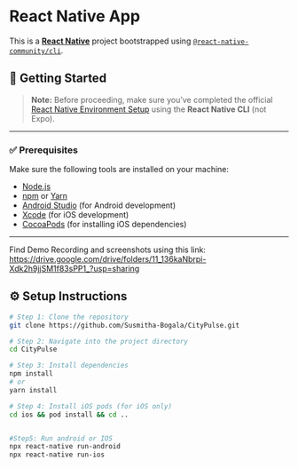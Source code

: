 # React Native App

This is a [**React Native**](https://reactnative.dev) project bootstrapped using [`@react-native-community/cli`](https://github.com/react-native-community/cli).

## 🚀 Getting Started

> **Note:** Before proceeding, make sure you’ve completed the official [React Native Environment Setup](https://reactnative.dev/docs/environment-setup) using the **React Native CLI** (not Expo).

---

### ✅ Prerequisites

Make sure the following tools are installed on your machine:

- [Node.js](https://nodejs.org/)
- [npm](https://www.npmjs.com/) or [Yarn](https://yarnpkg.com/)
- [Android Studio](https://developer.android.com/studio) (for Android development)
- [Xcode](https://developer.apple.com/xcode/) (for iOS development)
- [CocoaPods](https://guides.cocoapods.org/using/getting-started.html) (for installing iOS dependencies)

---

Find Demo Recording and screenshots using this link:  https://drive.google.com/drive/folders/11_136kaNbrpi-Xdk2h9jjSM1f83sPP1_?usp=sharing
## ⚙️ Setup Instructions

```bash
# Step 1: Clone the repository
git clone https://github.com/Susmitha-Bogala/CityPulse.git

# Step 2: Navigate into the project directory
cd CityPulse

# Step 3: Install dependencies
npm install
# or
yarn install

# Step 4: Install iOS pods (for iOS only)
cd ios && pod install && cd ..


#Step5: Run android or IOS
npx react-native run-android
npx react-native run-ios


```
